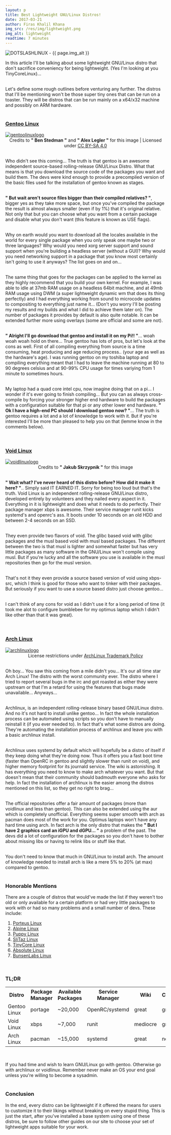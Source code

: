 ```yaml
---
layout: p
title: Best Lightweight GNU/Linux Distros!
date: 2017-03-21
author: Firas Khalil Khana
img_src: /res/img/lightweight.png
img_alt: lightweight
readtime: 7 minutes
---
```

<img src="{{ page.img_src }}" alt="DOTSLASHLINUX - {{ page.img_alt }}" class="img-responsive post-img">

In this article I'll be talking about some lightweight GNU/Linux distro that don't sacrifice conveniency for being lightweight. (Yes I'm looking at you TinyCoreLinux)...
<br/>
<br/>

Let's define some rough outlines before venturing any further. The distros that I'll be mentioning won't be those super tiny ones that can be run on a toaster. They will be distros that can be run mainly on a x64/x32 machine and possibly on ARM hardware.
<br/>
<br/>


<h3><span class="line-center"><a href="https://gentoo.org/" target="_blank">Gentoo Linux</a></span></h3>
<a href="https://gentoo.org/" target="_blank"><img src="https://www.gentoo.org/assets/img/wallpaper/gentoo-10/purple/1920x1080.jpg" alt="gentoolinuxlogo" class="img-responsive"></a>
<div style="text-align: center">Credits to <strong>" Ben Stedman "</strong> and <strong>" Alex Legler "</strong> for this image | Licensed under <a href="https://creativecommons.org/licenses/by-sa/4.0/" target="_blank">CC BY-SA 4.0</a></div>
<br/>

Who didn't see this coming... The truth is that gentoo is an awesome independent source-based rolling-release GNU/Linux Distro. What that means is that you download the source code of the packages you want and build them. The devs were kind enough to provide a precompiled version of the basic files used for the installation of gentoo known as stages.
<br/>
<br/>

<strong>" But wait aren't source files bigger than their compiled relatives? "</strong>, bigger yes as they take more space, but once you've compiled the package the result is almost always smaller (even if by 1%) that it's original relative. Not only that but you can choose what you want from a certain package and disable what you don't want (this feature is known as USE flags).
<br/>
<br/>

Why on earth would you want to download all the locales available in the world for every single package when you only speak one maybe two or three languages? Why would you need xorg server support and sound support when you're building a headless server (without a GUI)? Why would you need networking support in a package that you know most certainly isn't going to use it anyways? The list goes on and on...
<br/>
<br/>

The same thing that goes for the packages can be applied to the kernel as they highly recommend that you build your own kernel. For example, I was able to idle at 37mb RAM usage on a headless 64bit machine, and at 49mb RAM usage using DWM (a super lightweight dynamic wm that does its thing perfectly) and I had everything working from sound to microcode updates to compositing to everything just name it... (Don't you worry I'll be posting my results and my builds and what I did to achieve them later on).
The number of packages it provides by default is also quite notable. It can be extended further more using overlays (some are official and some are not).
<br/>
<br/>


<strong>" Alright I'll go download that gentoo and install it on my Pi!! "</strong>... woah woah woah hold on there... True gentoo has lots of pros, but let's look at the cons as well. First of all compiling everything from source is a time consuming, heat producing and age reducing process.. (your age as well as the hardware's age). I was running gentoo on my toshiba laptop and compiling everything meant that I had to leave the machine running at 80 to 90 degrees celsius and at 90-99% CPU usage for times variying from 1 minute to sometimes hours.
<br/>
<br/>

My laptop had a quad core intel cpu, now imagine doing that on a pi... I wonder if it's ever going to finish compiling... But you can as always cross-compile by forcing your stronger higher end hardware to build the packages with a configuration suitable for that pi or any other lower end hardware. <strong>" Ok I have a high-end PC should I download gentoo now? "</strong>... The truth is gentoo requires a lot and a lot of knowledge to work with it. But if you're interested I'll be more than pleased to help you on that (lemme know in the comments below).
<br/>
<br/>
<br/>

<h3><span class="line-center"><a href="https://www.voidlinux.eu/" target="_blank">Void Linux</a></span></h3>
<a href="https://www.voidlinux.eu/" target="_blank"><img src="https://sr.ht/02lC.png" alt="voidlinuxlogo" class="img-responsive"></a>
<div style="text-align: center">Credits to <strong>" Jakub Skrzypnik "</strong> for this image</div>
<br/>

<strong>" Wait what? I've never heard of this distro before? How did it make it here? "</strong>.. Simply said IT EARNED IT. Sorry for being too loud but that's the truth. Void Linux is an independent rolling-release GNU/Linux distro, developed entirely by volunteers and they nailed every aspect in it. Everything in it is lightweight and does what it needs to do perfectly. Their package manager xbps is awesome. Their service manager runit kicks systemd's and openrc's ass. It boots under 10 seconds on an old HDD and between 2-4 seconds on an SSD.
<br/>
<br/>

They even provide two flavors of void. The glibc based void with glibc packages and the musl based void with musl based packages. The different between the two is that musl is lighter and somewhat faster but has very little packages as many software in the GNU/Linux won't compile using musl. But if you're lucky and all the software you use is available in the musl repositories then go for the musl version.
<br/>
<br/>

That's not it they even provide a source based version of void using xbps-src, which I think is good for those who want to tinker with their packages. But seriously if you want to use a source based distro just choose gentoo...
<br/>
<br/>

I can't think of any cons for void as I didn't use it for a long period of time (it took me alot to configure bumblebee for my optimus laptop which I didn't like other than that it was great).
<br/>
<br/>
<br/>

<h3><span class="line-center"><a href="https://www.archlinux.org/" target="_blank">Arch Linux</a></span></h3>
<a href="https://www.archlinux.org/" target="_blank"><img src="https://www.archlinux.org/static/logos/archlinux-logo-dark-1200dpi.b42bd35d5916.png" alt="archlinuxlogo" class="img-responsive"></a>
<div style="text-align: center">License restrictions under <a href="https://wiki.archlinux.org/index.php/DeveloperWiki:TrademarkPolicy" target="_blank">ArchLinux Trademark Policy</a></div>
<br/>

Oh boy... You saw this coming from a mile didn't you... It's our all time star Arch Linux! The distro with the worst community ever. The distro where I tried to report several bugs in the irc and got roasted as either they were upstream or that I'm a retard for using the features that bugs made unavailable... Anyways...
<br/>
<br/>

Archlinux, is an independent rolling-release binary based GNU/Linux distro. And no it's not hard to install unlike gentoo... In fact the whole installation process can be automated using scripts so you don't have to manually reinstall it (if you ever needed to). In fact that's what some distros are doing. They're automating the installation process of archlinux and leave you with a basic archlinux install.
<br/>
<br/>

Archlinux uses systemd by default which will hopefully be a distro of itself if they keep doing what they're doing now. Thus it offers you a fast boot time (faster than OpenRC in gentoo and slightly slower than runit on void), and higher memory footprint for its journald service. The wiki is astonishing. It has everything you need to know to make arch whatever you want. But that doesn't mean that their community should badmouth everyone who asks for help. In fact the installation of archlinux is the easier among the distros mentioned on this list, so they get no right to brag...
<br/>
<br/>

The official repositories offer a fair amount of packages (more than voidlinux and less than gentoo). This can also be extended using the aur which is completely unofficial. Everything seems super smooth with arch as pacman does most of the work for you. Optimus laptops won't have any hard time using arch. In fact arch is the only distro that makes the <strong>" But I have 2 graphics card an iGPU and dGPU... "</strong> a problem of the past. The devs did a lot of configuration for the packages so you don't have to bother about missing libs or having to relink libs or stuff like that.
<br/>
<br/>

You don't need to know that much in GNU/Linux to install arch. The amount of knowledge needed to install arch is like a mere 5% to 20% (at max) compared to gentoo.
<br/>
<br/>

<h3><span class="line-center">Honorable Mentions</span></h3>
There are a couple of distros that would've made the list if they weren't too old or only available for a certain platform or had very little packages to work with or had so many problems and a small number of devs. These include:
<ol>
<li><a href="http://www.porteus.org/" target="_blank">Porteus Linux</a></li>
<li><a href="https://alpinelinux.org/" target="_blank">Alpine Linux</a></li>
<li><a href="http://puppylinux.org/main/Overview%20and%20Getting%20Started.htm" target="_blank">Puppy Linux</a></li>
<li><a href="http://www.slitaz.org/en/" target="_blank">SliTaz Linux</a></li>
<li><a href="http://tinycorelinux.net/" target="_blank">TinyCore Linux</a></li>
<li><a href="http://www.absolutelinux.org/" target="_blank">Absolute Linux</a></li>
<li><a href="https://www.bunsenlabs.org/" target="_blank">BunsenLabs Linux</a></li>
</ol>
<br/>

<h3><span class="line-center">TL;DR</span></h3>

<table style="width:100%">
  <tr>
    <th>Distro</th>
    <th>Package Manager</th>
    <th>Available Packages</th>
    <th>Service Manager</th>
    <th>Wiki</th>
    <th>Community</th>
    <th>Knowledge</th>
  </tr>
  <tr>
    <td>Gentoo Linux</td>
    <td>portage</td>
    <td>~20,000</td>
    <td>OpenRC/systemd</td>
    <td>great</td>
    <td>great</td>
    <td>a lot</td>
  </tr>
  <tr>
  <td>Void Linux</td>
  <td>xbps</td>
  <td>~7,000</td>
  <td>runit</td>
  <td>mediocre</td>
  <td>great</td>
  <td>medium</td>
  </tr>
  <tr>
  <td>Arch Linux</td>
  <td>pacman</td>
  <td>~15,000</td>
  <td>systemd</td>
  <td>great</td>
  <td>not so great</td>
  <td>medium</td>
  </tr>
</table>
<br/>

If you had time and wish to learn GNU/Linux go with gentoo. Otherwise go with archlinux or voidlinux. Remember never make an OS your end goal unless you're willing to become a sysadmin.
<br/>
<br/>

<h3><span class="line-center">Conclusion</span></h3>
In the end, every distro can be lightweight if it offered the means for users to customize it to their likings without breaking on every stupid thing. This is just the start, after you've installed a base system using one of these distros, be sure to follow other guides on our site to choose your set of lightweight apps suitable for your work.
<br/>
<br/>
